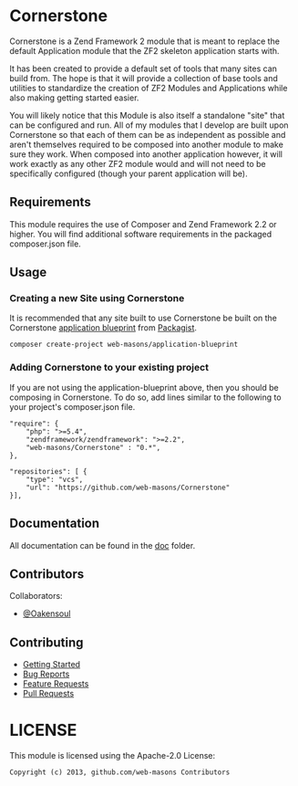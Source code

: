 # Cornerstone
Cornerstone is a Zend Framework 2 module that is meant to replace the
default Application module that the ZF2 skeleton application starts with.

It has been created to provide a default set of tools that many sites
can build from. The hope is that it will provide a collection of base
tools and utilities to standardize the creation of ZF2 Modules and
Applications while also making getting started easier.

You will likely notice that this Module is also itself a standalone
"site" that can be configured and run. All of my modules that I develop
are built upon Cornerstone so that each of them can be as independent
as possible and aren't themselves required to be composed into another
module to make sure they work. When composed into another application
however, it will work exactly as any other ZF2 module would and will
not need to be specifically configured (though your parent application
will be).

## Requirements
This module requires the use of Composer and Zend Framework 2.2 or
higher. You will find additional software requirements in the
packaged composer.json file.

## Usage

### Creating a new Site using Cornerstone
It is recommended that any site built to use Cornerstone be built on
the Cornerstone [application blueprint](https://github.com/web-masons/application-blueprint)
from [Packagist](https://packagist.org/packages/web-masons/application-blueprint).

```
composer create-project web-masons/application-blueprint
```

### Adding Cornerstone to your existing project
If you are not using the application-blueprint above, then you should be
composing in Cornerstone. To do so, add lines similar to the following
to your project's composer.json file.

```
"require": {
    "php": ">=5.4",
    "zendframework/zendframework": ">=2.2",
    "web-masons/Cornerstone" : "0.*",
},

"repositories": [ {
    "type": "vcs",
    "url": "https://github.com/web-masons/Cornerstone"
}],

```
## Documentation
All documentation can be found in the [doc](doc) folder.

## Contributors

Collaborators:
* [@Oakensoul](https://github.com/oakensoul)


## Contributing

* [Getting Started](doc/CONTRIBUTING.md)
* [Bug Reports](doc/CONTRIBUTING.md#bug-reports)
* [Feature Requests](doc/CONTRIBUTING.md#feature-requests)
* [Pull Requests](doc/CONTRIBUTING.md#pull-requests)

# LICENSE
This module is licensed using the Apache-2.0 License:

```
Copyright (c) 2013, github.com/web-masons Contributors
```
